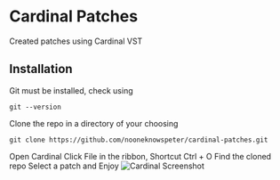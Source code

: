 # Cardinal Patches

Created patches using Cardinal VST

## Installation

Git must be installed, check using
```
git --version
```

Clone the repo in a directory of your choosing
```
git clone https://github.com/nooneknowspeter/cardinal-patches.git
```

Open Cardinal
Click File in the ribbon, Shortcut Ctrl + O
Find the cloned repo
Select a patch and Enjoy
![Cardinal Screenshot](https://i.imgur.com/X7p3Huw.png)
